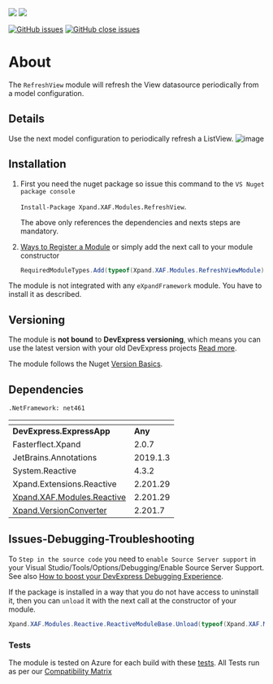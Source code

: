 ![](https://xpandshields.azurewebsites.net/nuget/v/Xpand.XAF.Modules.RefreshView.svg?&style=flat) ![](https://xpandshields.azurewebsites.net/nuget/dt/Xpand.XAF.Modules.RefreshView.svg?&style=flat)

[![GitHub issues](https://xpandshields.azurewebsites.net/github/issues/eXpandFramework/expand/RefreshView.svg)](https://github.com/eXpandFramework/eXpand/issues?utf8=%E2%9C%93&q=is%3Aissue+is%3Aopen+sort%3Aupdated-desc+label%3AStandalone_xaf_modules+RefreshView) [![GitHub close issues](https://xpandshields.azurewebsites.net/github/issues-closed/eXpandFramework/eXpand/RefreshView.svg)](https://github.com/eXpandFramework/eXpand/issues?utf8=%E2%9C%93&q=is%3Aissue+is%3Aclosed+sort%3Aupdated-desc+label%3AStandalone_XAF_Modules+RefreshView)
# About 

The `RefreshView` module will refresh the View datasource periodically from a model configuration. 

## Details
Use the next model configuration to periodically refresh a ListView.
<twitter>
![image](https://user-images.githubusercontent.com/159464/64825964-d5948780-d5c7-11e9-9249-27a7847e6bb9.png)
</twitter>

## Installation 
1. First you need the nuget package so issue this command to the `VS Nuget package console` 

   `Install-Package Xpand.XAF.Modules.RefreshView`.

    The above only references the dependencies and nexts steps are mandatory.

2. [Ways to Register a Module](https://documentation.devexpress.com/eXpressAppFramework/118047/Concepts/Application-Solution-Components/Ways-to-Register-a-Module)
or simply add the next call to your module constructor
    ```cs
    RequiredModuleTypes.Add(typeof(Xpand.XAF.Modules.RefreshViewModule));
    ```

The module is not integrated with any `eXpandFramework` module. You have to install it as described.

## Versioning
The module is **not bound** to **DevExpress versioning**, which means you can use the latest version with your old DevExpress projects [Read more](https://github.com/eXpandFramework/XAF/tree/master/tools/Xpand.VersionConverter).

The module follows the Nuget [Version Basics](https://docs.microsoft.com/en-us/nuget/reference/package-versioning#version-basics).
## Dependencies
`.NetFramework: net461`

|<!-- -->|<!-- -->
|----|----
|**DevExpress.ExpressApp**|**Any**
|Fasterflect.Xpand|2.0.7
 |JetBrains.Annotations|2019.1.3
 |System.Reactive|4.3.2
 |Xpand.Extensions.Reactive|2.201.29
 |[Xpand.XAF.Modules.Reactive](https://github.com/eXpandFramework/DevExpress.XAF/tree/master/src/Modules/Xpand.XAF.Modules.Reactive)|2.201.29
 |[Xpand.VersionConverter](https://github.com/eXpandFramework/DevExpress.XAF/tree/master/tools/Xpand.VersionConverter)|2.201.7

## Issues-Debugging-Troubleshooting

To `Step in the source code` you need to `enable Source Server support` in your Visual Studio/Tools/Options/Debugging/Enable Source Server Support. See also [How to boost your DevExpress Debugging Experience](https://github.com/eXpandFramework/DevExpress.XAF/wiki/How-to-boost-your-DevExpress-Debugging-Experience#1-index-the-symbols-to-your-custom-devexpresss-installation-location).

If the package is installed in a way that you do not have access to uninstall it, then you can `unload` it with the next call at the constructor of your module.
```cs
Xpand.XAF.Modules.Reactive.ReactiveModuleBase.Unload(typeof(Xpand.XAF.Modules.RefreshView.RefreshViewModule))
```

### Tests
The module is tested on Azure for each build with these [tests](https://github.com/eXpandFramework/Packages/tree/master/src/Tests/Xpand.XAF.s.RefreshView.RefreshView). 
All Tests run as per our [Compatibility Matrix](https://github.com/eXpandFramework/DevExpress.XAF#compatibility-matrix)

